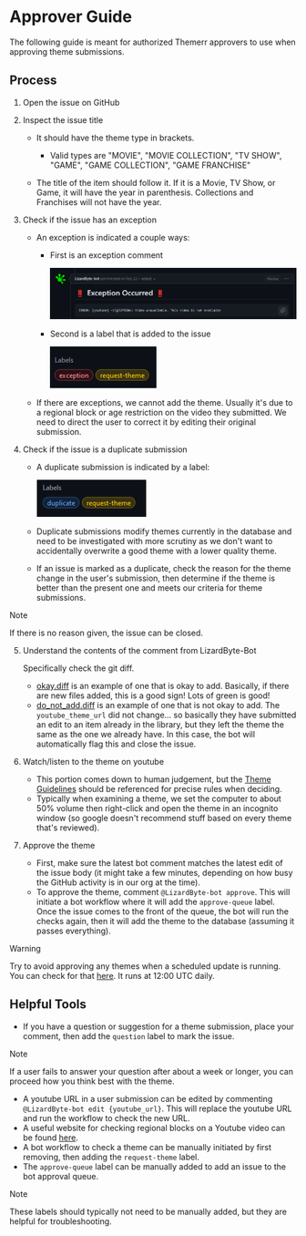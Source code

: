 # Approver Guide

The following guide is meant for authorized Themerr approvers to use when approving theme submissions.

## Process

1. Open the issue on GitHub
2. Inspect the issue title

    - It should have the theme type in brackets.
  
      - Valid types are "MOVIE", "MOVIE COLLECTION", "TV SHOW", "GAME", "GAME COLLECTION", "GAME FRANCHISE"
	
    - The title of the item should follow it. If it is a Movie, TV Show, or Game, it will have the year in parenthesis.
      Collections and Franchises will not have the year.

3. Check if the issue has an exception

    - An exception is indicated a couple ways:

      - First is an exception comment

        ![exception1](../docs/images/exception1.png)

      - Second is a label that is added to the issue

        ![exception2](../docs/images/exception2.png)

    - If there are exceptions, we cannot add the theme.
      Usually it's due to a regional block or age restriction on the video they submitted.
      We need to direct the user to correct it by editing their original submission.

4. Check if the issue is a duplicate submission

    - A duplicate submission is indicated by a label:

      ![duplicate](../docs/images/duplicate.png)

    - Duplicate submissions modify themes currently in the database and need to be investigated with more scrutiny as we
      don't want to accidentally overwrite a good theme with a lower quality theme.
    - If an issue is marked as a duplicate, check the reason for the theme change in the user's submission, then determine
      if the theme is better than the present one and meets our criteria for theme submissions.

  > [!NOTE]
  > If there is no reason given, the issue can be closed.

5. Understand the contents of the comment from LizardByte-Bot

    Specifically check the git diff.

    - [okay.diff](../docs/references/okay.diff) is an example of one that is okay to add.
      Basically, if there are new files added, this is a good sign! Lots of green is good!
    - [do_not_add.diff](../docs/references/do_not_add.diff) is an example of one that is not okay to add.
      The `youtube_theme_url` did not change... so basically they have submitted an edit to an item already in the library,
      but they left the theme the same as the one we already have.
      In this case, the bot will automatically flag this and close the issue.

6. Watch/listen to the theme on youtube

    - This portion comes down to human judgement, but the [Theme Guidelines](../docs/Theme_Guidelines.md) should be
      referenced for precise rules when deciding.
    - Typically when examining a theme, we set the computer to about 50% volume then right-click and open the theme in an
      incognito window (so google doesn't recommend stuff based on every theme that's reviewed).

7. Approve the theme

    - First, make sure the latest bot comment matches the latest edit of the issue body (it might take a few minutes,
      depending on how busy the GitHub activity is in our org at the time).
    - To approve the theme, comment `@LizardByte-bot approve`. This will initiate a bot workflow where it will add the
      `approve-queue` label. Once the issue comes to the front of the queue, the bot will run the checks again, then it
      will add the theme to the database (assuming it passes everything).

  > [!WARNING]
  > Try to avoid approving any themes when a scheduled update is running.
    You can check for that [here](https://github.com/LizardByte/ThemerrDB/actions/workflows/update-pages.yml?query=event%3Aschedule).
    It runs at 12:00 UTC daily.

## Helpful Tools

- If you have a question or suggestion for a theme submission, place your comment, then add the `question` label to mark the issue.

> [!NOTE]
> If a user fails to answer your question after about a week or longer, you can proceed how you think best with the theme.

- A youtube URL in a user submission can be edited by commenting `@LizardByte-bot edit {youtube_url}`.
  This will replace the youtube URL and run the workflow to check the new URL.
- A useful website for checking regional blocks on a Youtube video can be found [here](https://watannetwork.com/tools/blocked/).
- A bot workflow to check a theme can be manually initiated by first removing, then adding the `request-theme` label.
- The `approve-queue` label can be manually added to add an issue to the bot approval queue.

> [!NOTE]
> These labels should typically not need to be manually added, but they are helpful for troubleshooting.
